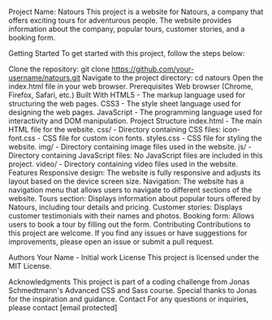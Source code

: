 Project Name: Natours
This project is a website for Natours, a company that offers exciting tours for adventurous people. The website provides information about the company, popular tours, customer stories, and a booking form.

Getting Started
To get started with this project, follow the steps below:

Clone the repository: git clone https://github.com/your-username/natours.git
Navigate to the project directory: cd natours
Open the index.html file in your web browser.
Prerequisites
Web browser (Chrome, Firefox, Safari, etc.)
Built With
HTML5 - The markup language used for structuring the web pages.
CSS3 - The style sheet language used for designing the web pages.
JavaScript - The programming language used for interactivity and DOM manipulation.
Project Structure
index.html - The main HTML file for the website.
css/ - Directory containing CSS files:
icon-font.css - CSS file for custom icon fonts.
styles.css - CSS file for styling the website.
img/ - Directory containing image files used in the website.
js/ - Directory containing JavaScript files:
No JavaScript files are included in this project.
video/ - Directory containing video files used in the website.
Features
Responsive design: The website is fully responsive and adjusts its layout based on the device screen size.
Navigation: The website has a navigation menu that allows users to navigate to different sections of the website.
Tours section: Displays information about popular tours offered by Natours, including tour details and pricing.
Customer stories: Displays customer testimonials with their names and photos.
Booking form: Allows users to book a tour by filling out the form.
Contributing
Contributions to this project are welcome. If you find any issues or have suggestions for improvements, please open an issue or submit a pull request.

Authors
Your Name - Initial work
License
This project is licensed under the MIT License.

Acknowledgments
This project is part of a coding challenge from Jonas Schmedtmann's Advanced CSS and Sass course. Special thanks to Jonas for the inspiration and guidance.
Contact
For any questions or inquiries, please contact [email protected]
